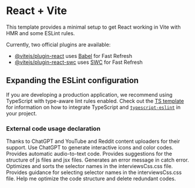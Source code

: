 # React + Vite

This template provides a minimal setup to get React working in Vite with HMR and some ESLint rules.

Currently, two official plugins are available:

- [@vitejs/plugin-react](https://github.com/vitejs/vite-plugin-react/blob/main/packages/plugin-react) uses [Babel](https://babeljs.io/) for Fast Refresh
- [@vitejs/plugin-react-swc](https://github.com/vitejs/vite-plugin-react/blob/main/packages/plugin-react-swc) uses [SWC](https://swc.rs/) for Fast Refresh

## Expanding the ESLint configuration

If you are developing a production application, we recommend using TypeScript with type-aware lint rules enabled. Check out the [TS template](https://github.com/vitejs/vite/tree/main/packages/create-vite/template-react-ts) for information on how to integrate TypeScript and [`typescript-eslint`](https://typescript-eslint.io) in your project.

### External code usage declaration

Thanks to ChatGPT and YouTube and Reddit content uploaders for their support.
Use ChatGPT to generate interactive icons and color codes.
Provides automatic audio-to-text code.
Provides suggestions for the structure of js files and jsx files.
Generates an error message in catch error.
Optimizes and sorts the selector names in the interviewsCss.css file.
Provides guidance for selecting selector names in the interviewsCss.css file.
Help me optimize the code structure and delete redundant codes.